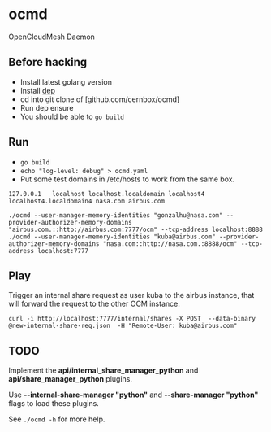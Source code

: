 # ocmd
OpenCloudMesh Daemon


## Before hacking

- Install latest golang version
- Install [dep](https://github.com/golang/dep)
- cd into git clone of [github.com/cernbox/ocmd]
- Run dep ensure
- You should be able to `go build`


## Run
- `go build`
- `echo "log-level: debug" > ocmd.yaml`
- Put some test domains in /etc/hosts to work from the same box.

```
127.0.0.1   localhost localhost.localdomain localhost4 localhost4.localdomain4 nasa.com airbus.com
```


```
./ocmd --user-manager-memory-identities "gonzalhu@nasa.com" --provider-authorizer-memory-domains "airbus.com.::http://airbus.com:7777/ocm" --tcp-address localhost:8888
./ocmd --user-manager-memory-identities "kuba@airbus.com" --provider-authorizer-memory-domains "nasa.com::http://nasa.com.:8888/ocm" --tcp-address localhost:7777
```

## Play

Trigger an internal share request as user kuba to the airbus instance, that will forward the request to the other OCM instance.

```
curl -i http://localhost:7777/internal/shares -X POST  --data-binary @new-internal-share-req.json  -H "Remote-User: kuba@airbus.com" 
```

## TODO

Implement the **api/internal_share_manager_python** and **api/share_manager_python** plugins.

Use **--internal-share-manager "python"** and **--share-manager "python"** flags to load these plugins.

See `./ocmd -h` for more help.

